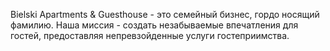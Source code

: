 Bielski Apartments & Guesthouse - это семейный бизнес, гордо носящий фамилию. Наша миссия - создать незабываемые впечатления для гостей, предоставляя непревзойденные услуги гостеприимства.
